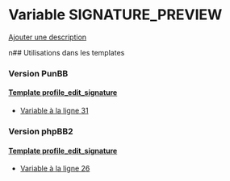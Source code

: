 # Variable SIGNATURE_PREVIEW
[Ajouter une description](https://fa-tvars.appspot.com/SIGNATURE_PREVIEW)

n## Utilisations dans les templates

### Version PunBB

#### [Template profile_edit_signature](punbb/profile_edit_signature.md)
* [Variable à la ligne 31](../punbb/profile_edit_signature.tpl#L31)

### Version phpBB2

#### [Template profile_edit_signature](subsilver/profile_edit_signature.md)
* [Variable à la ligne 26](../subsilver/profile_edit_signature.tpl#L26)